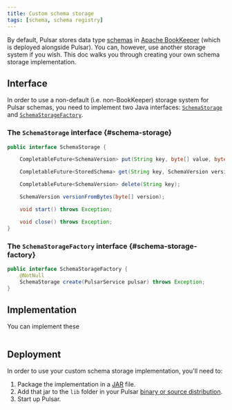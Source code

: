 ```yaml
---
title: Custom schema storage
tags: [schema, schema registry]
---
```


By default, Pulsar stores data type [schemas](../../getting-started/ConceptsAndArchitecture#schema-registry) in [Apache BookKeeper](https://bookkeeper.apache.org) (which is deployed alongside Pulsar). You can, however, use another storage system if you wish. This doc walks you through creating your own schema storage implementation.

## Interface

In order to use a non-default (i.e. non-BookKeeper) storage system for Pulsar schemas, you need to implement two Java interfaces: [`SchemaStorage`](#schema-storage) and [`SchemaStorageFactory`](#schema-storage-factory).

### The `SchemaStorage` interface {#schema-storage}

```java
public interface SchemaStorage {

    CompletableFuture<SchemaVersion> put(String key, byte[] value, byte[] hash);

    CompletableFuture<StoredSchema> get(String key, SchemaVersion version);

    CompletableFuture<SchemaVersion> delete(String key);

    SchemaVersion versionFromBytes(byte[] version);

    void start() throws Exception;

    void close() throws Exception;
}
```

### The `SchemaStorageFactory` interface {#schema-storage-factory}

```java
public interface SchemaStorageFactory {
    @NotNull
    SchemaStorage create(PulsarService pulsar) throws Exception;
}
```

## Implementation

You can implement these 

```java

```

## Deployment

In order to use your custom schema storage implementation, you'll need to:

1. Package the implementation in a [JAR](https://docs.oracle.com/javase/tutorial/deployment/jar/basicsindex.html) file.
1. Add that jar to the `lib` folder in your Pulsar [binary or source distribution](../../getting-started/LocalCluster#installing-pulsar).
1. Start up Pulsar.